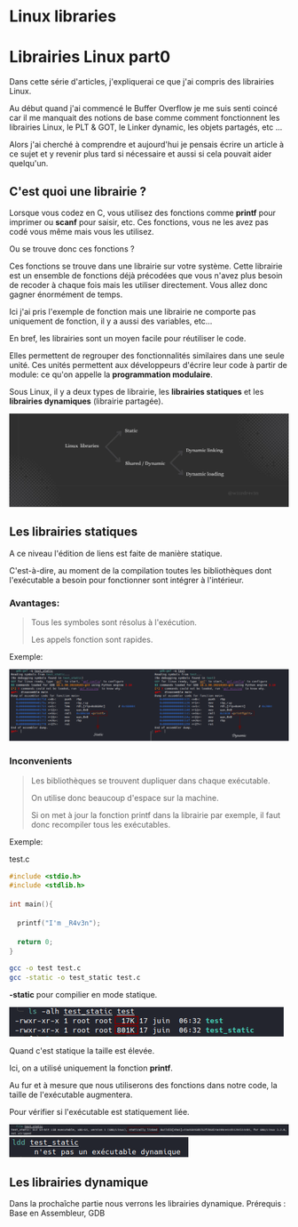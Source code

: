# Linux libraries

# Librairies Linux part0
<!--more-->

Dans cette série d'articles, j'expliquerai ce que j'ai compris des librairies Linux.

Au début quand j'ai commencé le Buffer Overflow je me suis senti coincé car il me manquait des notions de base comme comment fonctionnent les librairies Linux, le PLT & GOT, le Linker dynamic, les objets partagés, etc ...

Alors j'ai cherché à comprendre et aujourd'hui je pensais écrire un article à ce sujet et y revenir plus tard si nécessaire et aussi si cela pouvait aider quelqu'un.


## C'est quoi une librairie ?

Lorsque vous codez en C, vous utilisez des fonctions comme **printf** pour imprimer ou **scanf** pour saisir, etc.
Ces fonctions, vous ne les avez pas codé vous même mais vous les utilisez.

Ou se trouve donc ces fonctions ?

Ces fonctions se trouve dans une librairie sur votre système.
Cette librairie est un ensemble de fonctions déjà précodées que vous n'avez plus besoin de recoder à chaque fois mais les utiliser directement. Vous allez donc gagner énormément de temps.

Ici j'ai pris l'exemple de fonction mais une librairie ne comporte pas uniquement de fonction, il y a aussi des variables, etc...

En bref, les librairies sont un moyen facile pour réutiliser le code.

Elles permettent de regrouper des fonctionnalités similaires dans une seule unité.
Ces unités permettent aux développeurs d'écrire leur code à partir de module: ce qu'on appelle la **programmation modulaire**.

Sous Linux, il y a deux types de librairie, les **librairies statiques** et les **librairies dynamiques** (librairie partagée).

![Librairie](datas/pin.jpg)

##  Les librairies statiques


A ce niveau l'édition de liens est faite de manière statique.

C'est-à-dire, au moment de la compilation toutes les bibliothèques dont l'exécutable a besoin pour fonctionner sont intégrer à l'intérieur.


### Avantages:

> Tous les symboles sont résolus à l'exécution.
>
>Les appels fonction sont rapides.

Exemple:

![resolv](datas/resolv.png)


### Inconvenients

>Les bibliothèques se trouvent dupliquer dans chaque exécutable.
>
>On utilise donc beaucoup d'espace sur la machine.
>
>Si on met à jour la fonction printf dans la librairie par exemple, il faut donc recompiler tous les exécutables.

Exemple:

test.c

```c
#include <stdio.h>
#include <stdlib.h>

int main(){

  printf("I'm _R4v3n");

  return 0;
}
```


```sh
gcc -o test test.c
gcc -static -o test_static test.c
```
**-static** pour compilier en mode statique.

![SIZE](datas/size.png)

Quand c'est statique la taille est élevée.

Ici, on a utilisé uniquement la fonction **printf**.

Au fur et à mesure que nous utiliserons des fonctions dans notre code, la taille de l'exécutable augmentera.


Pour vérifier si l'exécutable est statiquement liée.

![FILE](datas/ver.png)
![LDD](datas/ldd.png)


##  Les librairies dynamique

Dans la prochaîche partie nous verrons les librairies dynamique.
Prérequis : Base en Assembleur, GDB

